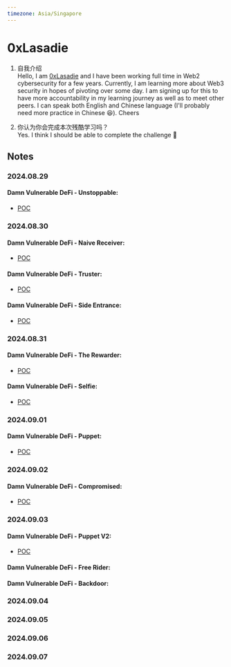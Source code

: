 ```yaml
---
timezone: Asia/Singapore
---
```


# 0xLasadie

1. 自我介绍  
   Hello, I am [0xLasadie](https://x.com/0xlasadie) and I have been working full time in Web2 cybersecurity for a few years. Currently, I am learning more about Web3 security in hopes of pivoting over some day. I am signing up for this to have more accountability in my learning journey as well as to meet other peers. I can speak both English and Chinese language (I'll probably need more practice in Chinese 😆). Cheers
   
3. 你认为你会完成本次残酷学习吗？  
   Yes. I think I should be able to complete the challenge 💪

## Notes

<!-- Content_START -->

### 2024.08.29
#### Damn Vulnerable DeFi - Unstoppable:
- [POC](./Writeup/0xLasadie/damnvulnerabledefi/unstoppable.md)

### 2024.08.30
#### Damn Vulnerable DeFi - Naive Receiver:
- [POC](./Writeup/0xLasadie/damnvulnerabledefi/naive-receiver.md)

#### Damn Vulnerable DeFi - Truster:
- [POC](./Writeup/0xLasadie/damnvulnerabledefi/truster.md)

#### Damn Vulnerable DeFi - Side Entrance:
- [POC](./Writeup/0xLasadie/damnvulnerabledefi/side-entrance.md)


### 2024.08.31
#### Damn Vulnerable DeFi - The Rewarder:
- [POC](./Writeup/0xLasadie/damnvulnerabledefi/the-rewarder.md)

#### Damn Vulnerable DeFi - Selfie:
- [POC](./Writeup/0xLasadie/damnvulnerabledefi/selfie.md)

### 2024.09.01
#### Damn Vulnerable DeFi - Puppet:
- [POC](./Writeup/0xLasadie/damnvulnerabledefi/puppet.md)

### 2024.09.02
#### Damn Vulnerable DeFi - Compromised:
- [POC](./Writeup/0xLasadie/damnvulnerabledefi/compromised.md)


### 2024.09.03
#### Damn Vulnerable DeFi - Puppet V2:
- [POC](./Writeup/0xLasadie/damnvulnerabledefi/puppet-v2.md)

#### Damn Vulnerable DeFi - Free Rider:

#### Damn Vulnerable DeFi - Backdoor:

### 2024.09.04

### 2024.09.05

### 2024.09.06

### 2024.09.07
<!-- Content_END -->

